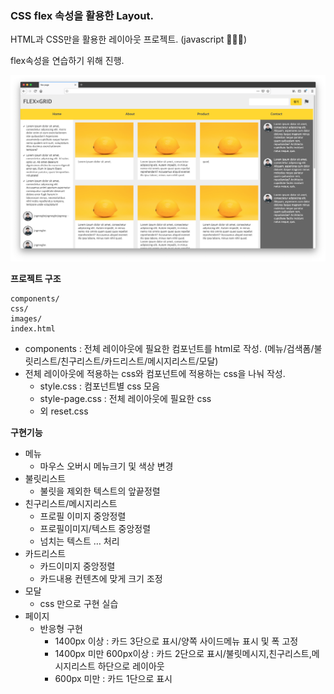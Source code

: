 ### CSS flex 속성을 활용한 Layout.

HTML과 CSS만을 활용한 레이아웃 프로젝트. (javascript 🙅🏻‍♂️)

flex속성을 연습하기 위해 진행.

![](./flex-grid-intro.png)

**프로젝트 구조**

```
components/
css/
images/
index.html
```

- components : 전체 레이아웃에 필요한 컴포넌트를 html로 작성. (메뉴/검색폼/불릿리스트/친구리스트/카드리스트/메시지리스트/모달)
- 전체 레이아웃에 적용하는 css와 컴포넌트에 적용하는 css을 나눠 작성.
    - style.css : 컴포넌트별 css 모음
    - style-page.css : 전체 레이아웃에 필요한 css
    - 외 reset.css

**구현기능**

- 메뉴 
    - 마우스 오버시 메뉴크기 및 색상 변경
- 불릿리스트
    - 불릿을 제외한 텍스트의 앞끝정렬
- 친구리스트/메시지리스트
    - 프로필 이미지 중앙정렬
    - 프로필이미지/텍스트 중앙정렬
    - 넘치는 텍스트 … 처리
- 카드리스트
    - 카드이미지 중앙정렬
    - 카드내용 컨텐츠에 맞게 크기 조정
- 모달
    - css 만으로 구현 실습
- 페이지
    - 반응형 구현
        - 1400px 이상 : 카드 3단으로 표시/양쪽 사이드메뉴 표시 및 폭 고정
        - 1400px 미만 600px이상 : 카드 2단으로 표시/불릿메시지,친구리스트,메시지리스트 하단으로 레이아웃
        - 600px 미만 : 카드 1단으로 표시
